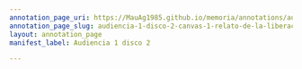 ```yaml
---
annotation_page_uri: https://MauAg1985.github.io/memoria/annotations/audiencia-1-disco-2-canvas-1-relato-de-la-liberaci-n.json
annotation_page_slug: audiencia-1-disco-2-canvas-1-relato-de-la-liberaci-n
layout: annotation_page
manifest_label: Audiencia 1 disco 2

---
```

